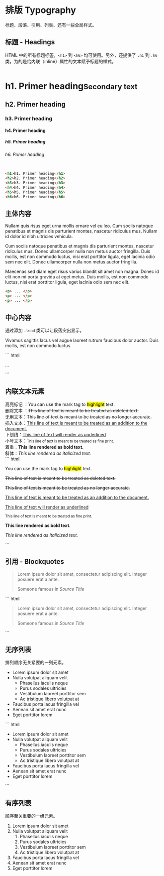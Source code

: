 
# 排版 Typography
标题、段落、引用、列表、还有一些全局样式。

## 标题 - Headings
HTML 中的所有标题标签，`<h1>` 到 `<h6>` 均可使用。另外，还提供了 `.h1` 到 `.h6` 类，为的是给内联（inline）属性的文本赋予标题的样式。

<div class="clearfix p-4 b-gray">
  <div class="column column-12">
    <h1>h1. Primer heading<small>Secondary text</small></h1>
    <h2>h2. Primer heading</h2>
    <h3>h3. Primer heading</h3>
    <h4>h4. Primer heading</h4>
    <h5>h5. Primer heading</h5>
    <h6>h6. Primer heading</h6>
  </div>
</div>

``` html
<h1>h1. Primer heading</h1>
<h2>h2. Primer heading</h2>
<h3>h3. Primer heading</h3>
<h4>h4. Primer heading</h4>
<h5>h5. Primer heading</h5>
<h6>h6. Primer heading</h6>
```

## 主体内容
<div class="clearfix p-4 b-gray">
<p>Nullam quis risus eget urna mollis ornare vel eu leo. Cum sociis natoque penatibus et magnis dis parturient montes, nascetur ridiculus mus. Nullam id dolor id nibh ultricies vehicula.</p>
<p>Cum sociis natoque penatibus et magnis dis parturient montes, nascetur ridiculus mus. Donec ullamcorper nulla non metus auctor fringilla. Duis mollis, est non commodo luctus, nisi erat porttitor ligula, eget lacinia odio sem nec elit. Donec ullamcorper nulla non metus auctor fringilla.</p>
<p>Maecenas sed diam eget risus varius blandit sit amet non magna. Donec id elit non mi porta gravida at eget metus. Duis mollis, est non commodo luctus, nisi erat porttitor ligula, eget lacinia odio sem nec elit.</p>
</div>

``` html
<p> ... </p>
<p> ... </p>
<p> ... </p>
```

## 中心内容
通过添加 `.lead` 类可以让段落突出显示。
<div class="clearfix p-4 b-gray">
<p class="lead">
  Vivamus sagittis lacus vel augue laoreet rutrum faucibus dolor auctor. Duis mollis, est non commodo luctus.
</p>
</div>
``` html
<p class="lead">...</p>
```




## 内联文本元素
<div class="clearfix p-4 b-gray">
高亮标记 ：You can use the mark tag to <mark>highlight</mark> text.<br>
删除文本 ：<del>This line of text is meant to be treated as deleted text.</del><br>
无用文本：<s>This line of text is meant to be treated as no longer accurate.</s><br>
插入文本：<ins>This line of text is meant to be treated as an addition to the document.</ins><br>
下划线：<u>This line of text will render as underlined</u><br>
小号文本：<small>This line of text is meant to be treated as fine print.</small><br>
着重：<strong>This line rendered as bold text.</strong><br>
斜体：<em>This line rendered as italicized text.</em><br>
</div>
``` html
<p>You can use the mark tag to <mark>highlight</mark> text.</p>
<p><del>This line of text is meant to be treated as deleted text.</del></p>
<p><s>This line of text is meant to be treated as no longer accurate.</s></p>
<p><ins>This line of text is meant to be treated as an addition to the document.</ins></p>
<p><u>This line of text will render as underlined</u></p>
<p><small>This line of text is meant to be treated as fine print.</small></p>
<p><strong>This line rendered as bold text.</strong></p>
<p><em>This line rendered as italicized text.</em></p>
```


## 引用 - Blockquotes
<div class="clearfix p-4 b-gray">
<blockquote>
  <p>Lorem ipsum dolor sit amet, consectetur adipiscing elit. Integer posuere erat a ante.</p>
  <footer>Someone famous in <cite title="Source Title">Source Title</cite></footer>
</blockquote>
</div>
``` html
<blockquote>
  <p>Lorem ipsum dolor sit amet, consectetur adipiscing elit. Integer posuere erat a ante.</p>
  <p class="small">Someone famous in <cite title="Source Title">Source Title</cite></p>
</blockquote>
```


## 无序列表
排列顺序无关紧要的一列元素。
<div class="clearfix p-4 b-gray">
<ul>
  <li>Lorem ipsum dolor sit amet</li>
  <li>Nulla volutpat aliquam velit
    <ul>
      <li>Phasellus iaculis neque</li>
      <li>Purus sodales ultricies</li>
      <li>Vestibulum laoreet porttitor sem</li>
      <li>Ac tristique libero volutpat at</li>
    </ul>
  </li>
  <li>Faucibus porta lacus fringilla vel</li>
  <li>Aenean sit amet erat nunc</li>
  <li>Eget porttitor lorem</li>
</ul>
</div>
``` html
<ul>
  <li>Lorem ipsum dolor sit amet</li>
  <li>Nulla volutpat aliquam velit
    <ul>
      <li>Phasellus iaculis neque</li>
      <li>Purus sodales ultricies</li>
      <li>Vestibulum laoreet porttitor sem</li>
      <li>Ac tristique libero volutpat at</li>
    </ul>
  </li>
  <li>Faucibus porta lacus fringilla vel</li>
  <li>Aenean sit amet erat nunc</li>
  <li>Eget porttitor lorem</li>
</ul>
```

## 有序列表
顺序至关重要的一组元素。
<div class="clearfix p-4 b-gray">
<ol>
  <li>Lorem ipsum dolor sit amet</li>
  <li>Nulla volutpat aliquam velit
    <ol>
      <li>Phasellus iaculis neque</li>
      <li>Purus sodales ultricies</li>
      <li>Vestibulum laoreet porttitor sem</li>
      <li>Ac tristique libero volutpat at</li>
    </ol>
  </li>
  <li>Faucibus porta lacus fringilla vel</li>
  <li>Aenean sit amet erat nunc</li>
  <li>Eget porttitor lorem</li>
</ol>
</div>